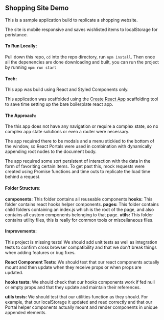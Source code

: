 ## Shopping Site Demo

This is a sample application build to replicate a shopping website.

The site is mobile responsive and saves wishlisted items to localStorage for peristance.

#### To Run Locally:
Pull down this repo, `cd` into the repo directory, run `npm install`. Then once all the depenencies are done downloading and built, you can run the project by running `npm run start` 

#### Tech: 
This app was build using React and Styled Components only.

This application was scaffolded using the [Create React App](https://create-react-app.dev/) scaffolding tool to save time setting up the bare boilerplate react app.

#### The Approach:
The this app does not have any navigation
or require a complex state, so no complex app state solutions or even a router were necessary.

The app required there to be modals and a menu stickied to the bottom of the window, so React Portals were used in combination with dynamically appending root nodes to the document body.

The app required some sort persistent of interaction with the data in the form of favoriting certain items. To get past this, mock requests were created using Promise functions and time outs to replicate the load time behind a request.

#### Folder Structure:
__components:__ This folder contains all reuseable components
__hooks:__ This folder contains react hooks helper components.
__pages:__ This folder contains child folders containing an index.js which is the root of the page, and also contains all custom components belonging to that page.
__utils:__ This folder contains utility files, this is really for common tools or miscellaneous files.

#### Improvements:
This project is missing tests! We should add unit tests as well as integration tests to confirm cross browser compatibility and that we don't break things when adding features or bug fixes.

__React Component Tests:__
We should test that our react components actually mount and then update when they receive props or when props are updated.

__hooks tests:__
We should check that our hooks components work if fed null or empty props and that they update and maintain their references.

__utils tests:__
We should test that our utilities function as they should. For example, that our localStorage it updated and read correctly and that our Portal helper components actually mount and render components in unique appended elements.
